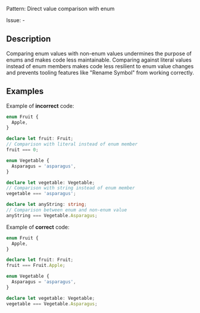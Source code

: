 Pattern: Direct value comparison with enum

Issue: -

## Description

Comparing enum values with non-enum values undermines the purpose of enums and makes code less maintainable. Comparing against literal values instead of enum members makes code less resilient to enum value changes and prevents tooling features like "Rename Symbol" from working correctly.

## Examples

Example of **incorrect** code:
```ts
enum Fruit {
  Apple,
}

declare let fruit: Fruit;
// Comparison with literal instead of enum member
fruit === 0;

enum Vegetable {
  Asparagus = 'asparagus',
}

declare let vegetable: Vegetable;
// Comparison with string instead of enum member
vegetable === 'asparagus';

declare let anyString: string;
// Comparison between enum and non-enum value
anyString === Vegetable.Asparagus;
```

Example of **correct** code:
```ts
enum Fruit {
  Apple,
}

declare let fruit: Fruit;
fruit === Fruit.Apple;

enum Vegetable {
  Asparagus = 'asparagus',
}

declare let vegetable: Vegetable;
vegetable === Vegetable.Asparagus;
```